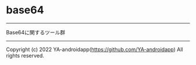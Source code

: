 # base64

---

Base64に関するツール群

---

Copyright (c) 2022 YA-androidapp(https://github.com/YA-androidapp) All rights reserved.
